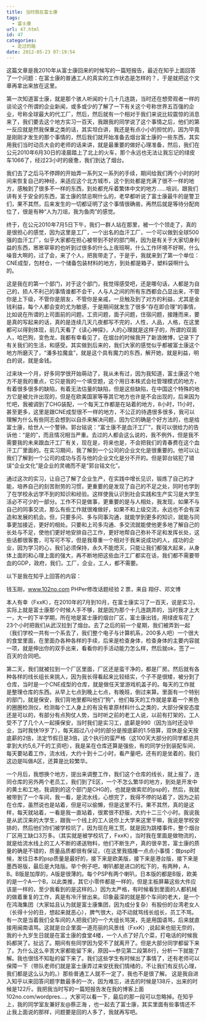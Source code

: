 ```yaml
---
title: 当时我在富士康
tags:
  - 富士康
url: 47.html
id: 47
categories:
  - 走过的路
date: 2012-05-23 07:19:54
---
```

这篇文章是我2010年从富士康回来的时候写的一篇短报告，最近在知乎上面回答了一个问题：在富士康的普通工人的真实的工作状态是怎样的？，于是就把这个文章再拿出来放在这里。

 

第一次知道富士康，就是那个骇人听闻的十几十几连跳，当时还在想旁观者一样的谈论这个所谓的企业新闻，或多或少的了解了一下有关这个号称世界五百强的企业，号称全球最大的代工厂，然后，然后就有一个相对于我们来说比较震惊的消息来了，我们要去这个地方实习一百天，我跟我的同学说了这个事情之后，他们的第一反应就是然我保重之类的话，其实坦白讲，我还是有点小小的担忧的，因为毕竟是刚刚才发生的那个事情的，然后我们就开始准备去烟台富士康的一些东西，其实用我们当时动员大会的老师的话来讲，就是最重要的做好心理准备，然后，我们在公元2010年6月30日的凌晨踏上了北上的火车，那个永远也无法让我忘记的绿皮车1066了，经过23小时的疲惫，我们到达了烟台。

我们去了之后马不停蹄的开始弄一系列又一系列的手续，期间给我们两个小时的时间来恢复自己的神经，来适应这个北方城市，这个到处都是充满了很不一样的地方，感触到了很多不一样的东西，到处都充斥着繁体中文的地方……培训，跟我们讲有关于安全的东西，富士康的禁忌啊什么的，老早都听说了富士康最牛的是警卫们，果不其然，后来发生的一切都证明了这个事情很确凿，再然后就是等待分配岗位了，很是有种“人为刀俎，我为鱼肉”的感觉。

终于，在公元2010年7月5日下午，我们一群人站在那里，被一个个领走了，真的是很担心的感觉，因为这里是工厂，一个出名的血汗工厂，一个可以做到全球500强的血汗工厂，似乎大家都在担心被带到不好的部门啊，因为是有关于大家切身利益的东西，窸窸窣窣的也听到过很多的什么上夜班啊，什么工作环境不好啊，什么噪音大啊的，过了会，来了个人，把我带走了，于是乎，我就来到了第一个单位：CNE成型，包材仓，一个储备包装材料的地方，到处都是箱子，塑料袋啊什么的。

这是我在的第一个部门，对于这个部门，我觉得感受吧，还是哪句话，人都是为自己的，损人不利己的事情谁都不会干，人与人之间的所有东西都会凸显出来，不管你是上下级，不管你是朋友，不管你是亲戚，一旦触及到了对方的利益，尤其是金钱利益，每个人都会变的尤为敏感，于是期间就发生了很多“存在即合理”的事情，比如说在所谓的上司面前的问题，工资问题，面子问题，住宿问题，接踵而来，要是真的写起来的话，真的是连续几天几夜都写不完的，人性，人品，人格，在这里都可以得到体现，前几天看了《读心神探》，人的心理就是这样子的，所谓的双面人，哈巴狗，变色龙，我都有幸看见了，在烟台的时候我开了新浪微博，记录下了有关我们的生活，和感受。其实做到后来的，我们大家的感觉似乎都被富士康这个地方所磨灭了，“潘多拉魔盒”，就是这个具有魔力的东西，解开她，就是利益，明白的说，就是金钱。

过来块一个月，好多同学很开始萌动了，我从未有过，因为我知道，富士康这个地方不是我的重点，它只是我的一个填空题，这个用日本株式会社管理模式的地方，有着很多很多的缺陷，有着无法估量的缺陷，但是这些缺陷，在中国这个特殊的地方它是被允许出现的，但是在欧美国家等等其它地方也许是不会出现的，后来因为忙吧，我被调到了CHG装配，一个每天工作都是在站着的地方，8小时，11小时，甚至更多，这里是跟CNE成型很不一样的地方，不公正的待遇很多很多，我可以理解为什么有些同志会想到以自杀来解决问题，因为它的确是个好方法的，也是给富士康，给世人一个警钟。郭台铭说：“富士康不是血汗工厂”，我可以很给力的告诉他：“是的”，而且情况相当严重。去过的人都会这么说的，我不例外，但是我不需要我的未来跟血汗工厂有关，现在是，将来也是，不会把我们的青春费在这个血汗工厂里面的。在实习期间，我了解到一个公司的企业文化是很重要的。他可以让我们了解到一个公司的成功与否与他的企业文化是分不开的。但是郭台铭犯了错误“企业文化”是企业的灵魂而不是“郭台铭文化”。

通过这次的实习，让自己了解了企业生产，在实践中增长见识，锻炼了自己的才能，培养自己的刻苦耐劳的习惯，更重要的是发现了自己的不足之处，同时也学到了在学校永远学不到的知识和经验。这样使我认识到社会实践和生产实习是大学生活必不可少的一部分。工作不只是做事，更重要的是与人相处，我发现，如果不与自己的同事交流，那么有些工作就很难做好，如果不和上级交流，永远也不会有深造和发展的机会。但，只要多问、多与同事沟通，就能学到更多的知识，就能与同事更加接近，更好的相处。只要和上司多沟通、多交流就能使他更多地了解自己的长处与不足，使他们更好地安排自己工作，更好地帮自己弥补不足和发挥长处，这些话都很客套，可写可不写，但是我尊重一个相对于我来说成功的人，成功的企业，因为学习的心，我们必须保持，永久不能熄灭，只能让我们都强大起来，从身体上面的和心理上面的强大，再不断地把这些血汗工厂都实在话，我们都不需要带血的GDP，政府，我们，工厂，企业，工人，都不需要。

 

 

以下是我在知乎上回答的内容：

钱玉刚，www.102no.com PHPer修改话题经验
2 票，来自 翔仔、邓文博

本人有幸（FxxK），在2010年的7月到10月，在富士康实习了一百天，说是实习，实际上就是富士康那个时候人手不够，就是因为那个十几连跳弄的，当时我才上大一，大一的下半学期，所在地是富士康的烟台厂区，富士康出钱，用绿皮车花了23个小时把我们从武汉拉到了烟台。去了之后的前一个星期，我们被弄到一起（我们学校一共有一个系去了，我们整个电子与计算机系，200多人吧）一个很大的食堂里面，在里面办各种各样的手续，后来是检查身体，检查身体的主要内容就一项，就是伸出你的双手出来，看看你的手活动能力怎么样，然后就ok，签了一百天的合同吧。

第二天，我们就被拉到一个厂区里面，厂区还是蛮干净的，都是厂房。然后就有各种各样的线长组长来挑人，因为我长得看起来比较结实，个子不是很矮，被分到了仓库，当时是一个CNE成型的仓库，就是做任天堂游戏机盖子的。每天的工作就是整理仓库的东西。从早上七点到晚上七点，有晚班，倒过来算。里面有一个特别的部门，就是保安，我们背地里都叫他们“狗”，他们每天的工作就是拿着一个黑色的圈圈检测仪，检测每个工人身上的有没有拿原材料什么之类的，大部分保安态度还是可以的，有部分有点狗仗人势，当时听之前的老工人说，以前有打架的，工人受不了了几个人一起揍保安，当时我们是实习工，底薪是990（因为当时还没毕业，当时我快19岁了），每天超过八小时的部分是按底薪的1.5倍算，双休是全天按底薪的2倍，法定节假日是3倍，这个执行的蛮严格（这100天大部分的同学都总共拿到大约5,6,7千的工资吧），我是呆在仓库还算是强些，有的同学分到装配车间，每天要站着工作，流水线，大约十到十二小时，看产量吧，还有的是坐着的，我们这边是叫做A区，还算是比较繁华。

一个月后，我想换个地方，提出来调整工作，我们这个仓库的线长，就上报了，连同仓库的另外两个老员工，我们到了E区，一个不怎么繁华的地方，到处是开发中的黄土和工地，我调到的这个部门是CHG的，也就是做索尼的psp的，然后，我就被带到了一个车间，我一看，是流水线，心想完了，我得不停的站着了，因为之前在仓库，虽然说也是站着，但是可以偷懒，但是这里不行。果不其然，真的是这样，每天就站着，一看是我一直站着，很累很不舒服，大约十二三个小时。我说我是从武汉来的大学生，跟我一个线上的工人说你上大学来这里干嘛，我说是学校安排的，然后他们你们被学校坑了，因为现在用工荒，就是因为跳楼事件，整个烟台厂区用工缺口3万多。（其实就是被学校坑了，FxxK），当时我在里面是做物流的，就是给流水线上的工人不断的递送物料，他们不断生产，真的很辛苦，富士康的质量的确是不错的，质量品质都很有保证，（在这里我插播一点点小事情：做psp时候，发往日本的psp质量是最好的，接下来是欧美版，接下来是港台版，接下来是墨西哥版，最后是大陆版。举个例子吧，喇叭都是进口的松下的，有两种，A，B。B版是加厚的，A版是很薄的。每个PSP有两个喇叭，日本版的都是B版，欧美的是一个A一个B，以此类推，其它小零件都是一样的，但是主板屏幕这些大件应该是一样的，至少我看到的是这样的。）因为太严格，有时候看到里面的人都机械的做着重复的工作，真是有冷汗冒出来。印象最深的就是那个车间的老大，是一个在鸿海集团（大家姑且认为就是富士康集团，因为成分复杂）有股份的台湾老女人（长得十分的丑，想起来就恶心），脾气很大，动不动就骂线长组长，员工不骂。有一次是当着我们全车间的人把我们的一个大组长骂哭，先是用国语骂，后来就直接用闽南语骂。这就是台企里面一道亮丽的风景线（FxxK）,说起来也挺无奈的，我的十九岁生日就是在富士康的食堂4楼，一个人点了好几个菜，打电话的时候我妈都哭了。扯远了。期间有些同学因为受不了就离开了。但是大部分同学都留下来了。为什么这么辛苦大家都能留下来，原因~~参见第二段第8行，分析一下就能了解。我也很恬不知耻的留下来了。我们这些学生有时候出了事情了，还有老师可以保障一下（带队老师们就是富士康弄过来安抚我们情绪的，不让我们有反抗心理，我们都是这么认为的。）那些普通工人就不一定了，我也不是很了解。
这是我自进入知乎以来回答问题字数最多的一次，因为难忘，进去的时候是138斤，出来的时候是122斤。我把我当时写的一篇短报告发在我的博客上面102no.com/wordpres…，大家可以看一下，最后的那一段可以忽略掉。在知乎上，我的同学室友兼好友@蔡正海 ，也一起去了富士康，其实里面有些事情还不止我上面说的那样，问题要是回的人多了，我就再写吧。
